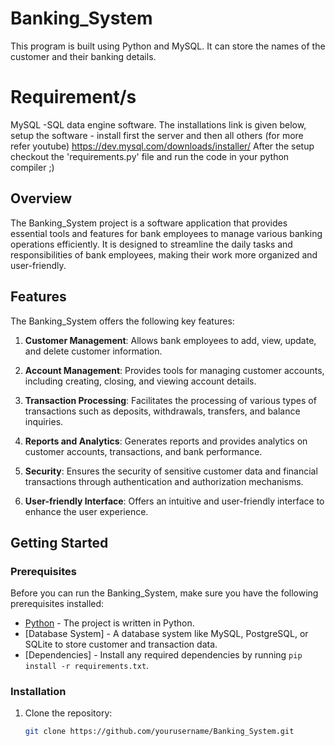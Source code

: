 # Banking_System
This program is built using Python and MySQL. It can store the names of the customer and their banking details. 

 # Requirement/s
  MySQL -SQL data engine software. The installations link is given below, setup the software - install first the server and then all others (for more refer youtube)
  <a href="url">https://dev.mysql.com/downloads/installer/</a>
  After the setup checkout the 'requirements.py' file and run the code in your python compiler ;)
  
## Overview

The Banking_System project is a software application that provides essential tools and features for bank employees to manage various banking operations efficiently. It is designed to streamline the daily tasks and responsibilities of bank employees, making their work more organized and user-friendly.

## Features

The Banking_System offers the following key features:

1. **Customer Management**: Allows bank employees to add, view, update, and delete customer information.

2. **Account Management**: Provides tools for managing customer accounts, including creating, closing, and viewing account details.

3. **Transaction Processing**: Facilitates the processing of various types of transactions such as deposits, withdrawals, transfers, and balance inquiries.

4. **Reports and Analytics**: Generates reports and provides analytics on customer accounts, transactions, and bank performance.

5. **Security**: Ensures the security of sensitive customer data and financial transactions through authentication and authorization mechanisms.

6. **User-friendly Interface**: Offers an intuitive and user-friendly interface to enhance the user experience.

## Getting Started

### Prerequisites

Before you can run the Banking_System, make sure you have the following prerequisites installed:

- [Python](https://www.python.org/) - The project is written in Python.
- [Database System] - A database system like MySQL, PostgreSQL, or SQLite to store customer and transaction data.
- [Dependencies] - Install any required dependencies by running `pip install -r requirements.txt`.

### Installation

1. Clone the repository:

   ```bash
   git clone https://github.com/yourusername/Banking_System.git
